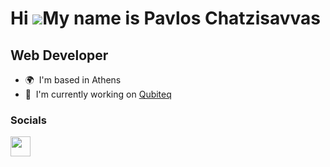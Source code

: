 Hi ![](https://user-images.githubusercontent.com/18350557/176309783-0785949b-9127-417c-8b55-ab5a4333674e.gif)My name is Pavlos Chatzisavvas
===========================================================================================================================================

Web Developer
-------------

* 🌍  I'm based in Athens
* 🚀  I'm currently working on [Qubiteq](http://qubiteq.gr/en/home-en/)


### Socials

<p align="left"> <a href="https://www.github.com/pavloschatzisavvas" target="_blank" rel="noreferrer"> <picture> <source media="(prefers-color-scheme: dark)" srcset="https://raw.githubusercontent.com/danielcranney/readme-generator/main/public/icons/socials/github-dark.svg" /> <source media="(prefers-color-scheme: light)" srcset="https://raw.githubusercontent.com/danielcranney/readme-generator/main/public/icons/socials/github.svg" /> <img src="https://raw.githubusercontent.com/danielcranney/readme-generator/main/public/icons/socials/github.svg" width="32" height="32" /> </picture> </a></p>
